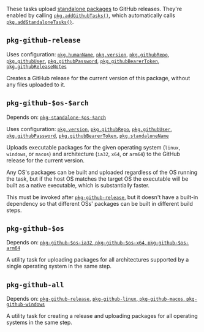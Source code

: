 These tasks upload [standalone packages][] to GitHub releases. They're enabled
by calling [`pkg.addGithubTasks()`][], which automatically calls
[`pkg.addStandaloneTasks()`][].

[standalone packages]: standalone.md
[`pkg.addGithubTasks()`]: https://pub.dev/documentation/cli_pkg/latest/cli_pkg/addGithubTasks.html
[`pkg.addStandaloneTasks()`]: https://pub.dev/documentation/cli_pkg/latest/cli_pkg/addStandaloneTasks.html

## `pkg-github-release`

Uses configuration: [`pkg.humanName`][], [`pkg.version`][],
[`pkg.githubRepo`][], [`pkg.githubUser`][], [`pkg.githubPassword`][],
[`pkg.githubBearerToken`][], [`pkg.githubReleaseNotes`][]

[`pkg.humanName`]: https://pub.dev/documentation/cli_pkg/latest/cli_pkg/humanName.html
[`pkg.version`]: https://pub.dev/documentation/cli_pkg/latest/cli_pkg/version.html
[`pkg.githubRepo`]: https://pub.dev/documentation/cli_pkg/latest/cli_pkg/githubRepo.html
[`pkg.githubUser`]: https://pub.dev/documentation/cli_pkg/latest/cli_pkg/githubUser.html
[`pkg.githubPassword`]: https://pub.dev/documentation/cli_pkg/latest/cli_pkg/githubPassword.html
[`pkg.githubBearerToken`]: https://pub.dev/documentation/cli_pkg/latest/cli_pkg/githubBearerToken.html
[`pkg.githubReleaseNotes`]: https://pub.dev/documentation/cli_pkg/latest/cli_pkg/githubReleaseNotes.html

Creates a GitHub release for the current version of this package, without any
files uploaded to it.

## `pkg-github-$os-$arch`

Depends on: [`pkg-standalone-$os-$arch`]

[`pkg-standalone-$os-$arch`]: standalone.md#pkg-standalone-os-arch

Uses configuration: [`pkg.version`][], [`pkg.githubRepo`][],
[`pkg.githubUser`][], [`pkg.githubPassword`][], [`pkg.githubBearerToken`][],
[`pkg.standaloneName`][]

[`pkg.standaloneName`]: https://pub.dev/documentation/cli_pkg/latest/cli_pkg/standaloneName.html

Uploads executable packages for the given operating system (`linux`, `windows`,
or `macos`) and architecture (`ia32`, `x64`, or `arm64`) to the GitHub release
for the current version.

Any OS's packages can be built and uploaded regardless of the OS running the
task, but if the host OS matches the target OS the executable will be built as a
native executable, which is substantially faster.

This must be invoked after [`pkg-github-release`][], but it doesn't have a
built-in dependency so that different OSs' packages can be built in different
build steps.

## `pkg-github-$os`

Depends on: [`pkg-github-$os-ia32`, `pkg-github-$os-x64`, `pkg-github-$os-arm64`]

[`pkg-github-$os-ia32`, `pkg-github-$os-x64`, `pkg-github-$os-arm64`]: github.md#pkg-github-os-arch

A utility task for uploading packages for all architectures supported by a
single operating system in the same step.

[`pkg-github-release`]: #pkg-github-release

## `pkg-github-all`

Depends on: [`pkg-github-release`][], [`pkg-github-linux`, `pkg-github-macos`,
`pkg-github-windows`][]

[`pkg-github-linux`, `pkg-github-macos`, `pkg-github-windows`]: #pkg-github-os

A utility task for creating a release and uploading packages for all operating
systems in the same step.
